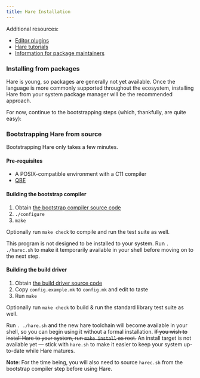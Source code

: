 ```yaml
---
title: Hare Installation
---
```


Additional resources:

- [Editor plugins](/editors)
- [Hare tutorials](/tutorial)
- [Information for package maintainers](/distributions)

### Installing from packages

Hare is young, so packages are generally not yet available. Once the language is
more commonly supported throughout the ecosystem, installing Hare from your
system package manager will be the recommended approach.

For now, continue to the bootstrapping steps (which, thankfully, are quite
easy):

### Bootstrapping Hare from source

Bootstrapping Hare only takes a few minutes.

#### Pre-requisites

- A POSIX-compatible environment with a C11 compiler
- [QBE](https://c9x.me/compile/)

#### Building the bootstrap compiler

1. Obtain [the bootstrap compiler source code](https://git.sr.ht/~sircmpwn/harec)
2. `./configure`
3. `make`

Optionally run `make check` to compile and run the test suite as well.

This program is not designed to be installed to your system. Run `. ./harec.sh`
to make it temporarily available in your shell before moving on to the next
step.

#### Building the build driver

1. Obtain [the build driver source code](https://git.sr.ht/~sircmpwn/hare)
2. Copy `config.example.mk` to `config.mk` and edit to taste
3. Run `make`

<!-- TODO: make stage-2 -->

Optionally run `make check` to build & run the standard library test suite as
well.

Run `. ./hare.sh` and the new hare toolchain will become available in your
shell, so you can begin using it without a formal installation. ~~If you wish to
install Hare to your system, run `make install` as root.~~ An install target is
not available yet &mdash; stick with `hare.sh` to make it easier to keep your
system up-to-date while Hare matures.

**Note**: For the time being, you will also need to source `harec.sh` from the
bootstrap compiler step before using Hare.
